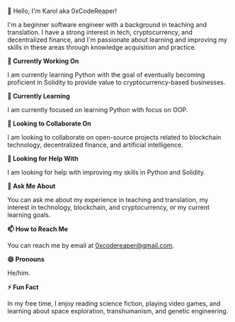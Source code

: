 👋 Hello, I'm Karol aka 0xCodeReaper!

I'm a beginner software engineer with a background in teaching and translation. I have a strong interest in tech, cryptocurrency, and decentralized finance, and I'm passionate about learning and improving my skills in these areas through knowledge acquisition and practice.

**🔭 Currently Working On**

I am currently learning Python with the goal of eventually becoming proficient in Solidity to provide value to cryptocurrency-based businesses.

**🌱 Currently Learning**

I am currently focused on learning Python with focus on OOP.

**👯 Looking to Collaborate On**

I am looking to collaborate on open-source projects related to blockchain technology, decentralized finance, and artificial intelligence.

**🤔 Looking for Help With**

I am looking for help with improving my skills in Python and Solidity.

**💬 Ask Me About**

You can ask me about my experience in teaching and translation, my interest in technology, blockchain, and cryptocurrency, or my current learning goals.

**📫 How to Reach Me**

You can reach me by email at 0xcodereaper@gmail.com.

**😄 Pronouns**

He/him.

**⚡ Fun Fact**

In my free time, I enjoy reading science fiction, playing video games, and learning about space exploration, transhumanism, and genetic engineering.

